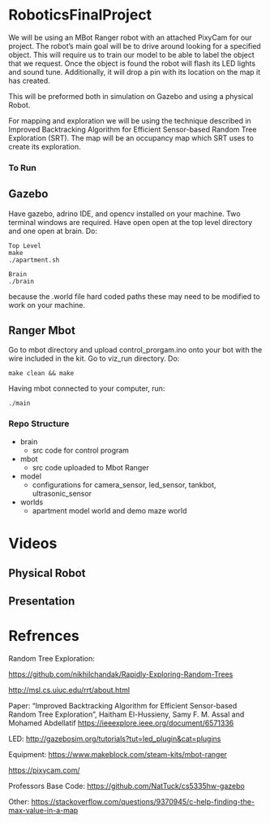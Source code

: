 # RoboticsFinalProject
We will be using an MBot Ranger robot with an attached PixyCam for our project. The robot’s main goal will be to drive around looking for a specified object. This will require us to train our model to be able to label the object that we request. Once the object is found the robot will flash its LED lights and sound tune. Additionally, it will drop a pin with its location on the map it has created. 

This will be preformed both in simulation on Gazebo and using a physical Robot.

For mapping and exploration we will be using the technique described in Improved Backtracking Algorithm for Efficient Sensor-based Random Tree Exploration (SRT). The map will be an occupancy map which SRT uses to create its exploration.

### To Run
## Gazebo
Have gazebo, adrino IDE, and opencv installed on your machine. Two terminal windows are required. Have open open at the top level directory and one open at brain. Do:

```
Top Level
make
./apartment.sh
```

```
Brain
./brain
```

because the .world file hard coded paths these may need to be modified to work on your machine.

## Ranger Mbot

Go to mbot directory and upload control_prorgam.ino onto your bot with the wire included in the kit.
Go to viz_run directory. Do: 

```
make clean && make
```

Having mbot connected to your computer, run: 

```
./main
```

### Repo Structure
- brain
  - src code for control program
- mbot
  - src code uploaded to Mbot Ranger
- model
  - configurations for camera_sensor, led_sensor, tankbot, ultrasonic_sensor
- worlds
  - apartment model world and demo maze world 

# Videos

## Physical Robot

## Presentation

# Refrences
Random Tree Exploration:

https://github.com/nikhilchandak/Rapidly-Exploring-Random-Trees

http://msl.cs.uiuc.edu/rrt/about.html

Paper: “Improved Backtracking Algorithm for Efficient Sensor-based Random Tree Exploration”, Haitham El-Hussieny, Samy F. M. Assal and Mohamed Abdellatif 
https://ieeexplore.ieee.org/document/6571336


LED:
http://gazebosim.org/tutorials?tut=led_plugin&cat=plugins

Equipment:
https://www.makeblock.com/steam-kits/mbot-ranger

https://pixycam.com/

Professors Base Code:
https://github.com/NatTuck/cs5335hw-gazebo

Other:
https://stackoverflow.com/questions/9370945/c-help-finding-the-max-value-in-a-map



